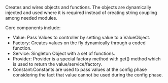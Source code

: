 Creates and wires objects and functions. The objects are dynamically injected and used where it is required instead of creating string coupling among needed modules.

Core components include: 
*	Value: Pass Values to controller by setting value to a ValueObject.
*	Factory: Creates values on the fly dynamically through a coded function.
*	Service: Singleton Object with a set of functions.
*	Provider: Provider is a special factory method with get() method which is used to return the value/service/factory.
*	Constant:Constants are used to pass values at the config phase considering the fact that value cannot be used during the config phase.
